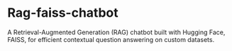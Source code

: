 # Rag-faiss-chatbot
A Retrieval-Augmented Generation (RAG) chatbot built with Hugging Face, FAISS, for efficient contextual question answering on custom datasets.
